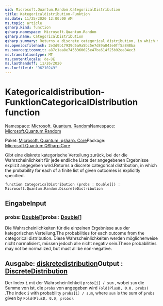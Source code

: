 ```yaml
---
uid: Microsoft.Quantum.Random.CategoricalDistribution
title: Kategoricaldistribution-Funktion
ms.date: 11/25/2020 12:00:00 AM
ms.topic: article
qsharp.kind: function
qsharp.namespace: Microsoft.Quantum.Random
qsharp.name: CategoricalDistribution
qsharp.summary: Returns a discrete categorical distribution, in which the probability for each of a finite list of given outcomes is explicitly specified.
ms.openlocfilehash: 2e3d9b17939d5a9a5bc5e7d89a843e0ff5a848ba
ms.sourcegitcommit: a87c1aa8e7453360025e47ba614f25b02ea84ec3
ms.translationtype: MT
ms.contentlocale: de-DE
ms.lasthandoff: 11/26/2020
ms.locfileid: "96210249"
---
```

# <a name="categoricaldistribution-function"></a><span data-ttu-id="d0d52-102">Kategoricaldistribution-Funktion</span><span class="sxs-lookup"><span data-stu-id="d0d52-102">CategoricalDistribution function</span></span>

<span data-ttu-id="d0d52-103">Namespace: [Microsoft. Quantum. Random](xref:Microsoft.Quantum.Random)</span><span class="sxs-lookup"><span data-stu-id="d0d52-103">Namespace: [Microsoft.Quantum.Random](xref:Microsoft.Quantum.Random)</span></span>

<span data-ttu-id="d0d52-104">Paket: [Microsoft. Quantum. qsharp. Core](https://nuget.org/packages/Microsoft.Quantum.QSharp.Core)</span><span class="sxs-lookup"><span data-stu-id="d0d52-104">Package: [Microsoft.Quantum.QSharp.Core](https://nuget.org/packages/Microsoft.Quantum.QSharp.Core)</span></span>


<span data-ttu-id="d0d52-105">Gibt eine diskrete kategorische Verteilung zurück, bei der die Wahrscheinlichkeit für jede endliche Liste der angegebenen Ergebnisse explizit angegeben wird.</span><span class="sxs-lookup"><span data-stu-id="d0d52-105">Returns a discrete categorical distribution, in which the probability for each of a finite list of given outcomes is explicitly specified.</span></span>

```qsharp
function CategoricalDistribution (probs : Double[]) : Microsoft.Quantum.Random.DiscreteDistribution
```


## <a name="input"></a><span data-ttu-id="d0d52-106">Eingabe</span><span class="sxs-lookup"><span data-stu-id="d0d52-106">Input</span></span>

### <a name="probs--double"></a><span data-ttu-id="d0d52-107">probs: [Double](xref:microsoft.quantum.lang-ref.double)[]</span><span class="sxs-lookup"><span data-stu-id="d0d52-107">probs : [Double](xref:microsoft.quantum.lang-ref.double)[]</span></span>

<span data-ttu-id="d0d52-108">Die Wahrscheinlichkeiten für die einzelnen Ergebnisse aus der kategorischen Verteilung.</span><span class="sxs-lookup"><span data-stu-id="d0d52-108">The probabilities for each outcome from the categorical distribution.</span></span>
<span data-ttu-id="d0d52-109">Diese Wahrscheinlichkeiten werden möglicherweise nicht normalisiert, müssen jedoch alle nicht negativ sein.</span><span class="sxs-lookup"><span data-stu-id="d0d52-109">These probabilities may not be normalized, but must all be non-negative.</span></span>



## <a name="output--discretedistribution"></a><span data-ttu-id="d0d52-110">Ausgabe: [diskretedistribution](xref:Microsoft.Quantum.Random.DiscreteDistribution)</span><span class="sxs-lookup"><span data-stu-id="d0d52-110">Output : [DiscreteDistribution](xref:Microsoft.Quantum.Random.DiscreteDistribution)</span></span>

<span data-ttu-id="d0d52-111">Der Index `i` mit der Wahrscheinlichkeit `probs[i] / sum` , wobei `sum` die Summe von ist, die `probs` von angegeben wird `Fold(PlusD, 0.0, probs)` .</span><span class="sxs-lookup"><span data-stu-id="d0d52-111">The index `i` with probability `probs[i] / sum`, where `sum` is the sum of `probs` given by `Fold(PlusD, 0.0, probs)`.</span></span>
